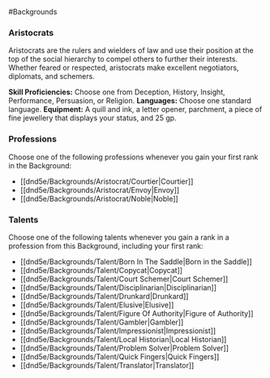 #Backgrounds
### Aristocrats
Aristocrats are the rulers and wielders of law and use their position at the top of the social hierarchy to compel others to further their interests. Whether feared or respected, aristocrats make excellent negotiators, diplomats, and schemers.

**Skill Proficiencies:** Choose one from Deception, History, Insight, Performance, Persuasion, or Religion.
**Languages:** Choose one standard language.
**Equipment:** A quill and ink, a letter opener, parchment, a piece of fine jewellery that displays your status, and 25 gp.

### Professions
Choose one of the following professions whenever you gain your first rank in the Background:
* [[dnd5e/Backgrounds/Aristocrat/Courtier\|Courtier]]
* [[dnd5e/Backgrounds/Aristocrat/Envoy\|Envoy]]
* [[dnd5e/Backgrounds/Aristocrat/Noble\|Noble]]

### Talents
Choose one of the following talents whenever you gain a rank in a profession from this Background, including your first rank:
* [[dnd5e/Backgrounds/Talent/Born In The Saddle\|Born in the Saddle]]
* [[dnd5e/Backgrounds/Talent/Copycat\|Copycat]]
* [[dnd5e/Backgrounds/Talent/Court Schemer\|Court Schemer]]
* [[dnd5e/Backgrounds/Talent/Disciplinarian\|Disciplinarian]]
* [[dnd5e/Backgrounds/Talent/Drunkard\|Drunkard]]
* [[dnd5e/Backgrounds/Talent/Elusive\|Elusive]]
* [[dnd5e/Backgrounds/Talent/Figure Of Authority\|Figure of Authority]]
* [[dnd5e/Backgrounds/Talent/Gambler\|Gambler]]
* [[dnd5e/Backgrounds/Talent/Impressionist\|Impressionist]]
* [[dnd5e/Backgrounds/Talent/Local Historian\|Local Historian]]
* [[dnd5e/Backgrounds/Talent/Problem Solver\|Problem Solver]]
* [[dnd5e/Backgrounds/Talent/Quick Fingers\|Quick Fingers]]
* [[dnd5e/Backgrounds/Talent/Translator\|Translator]]